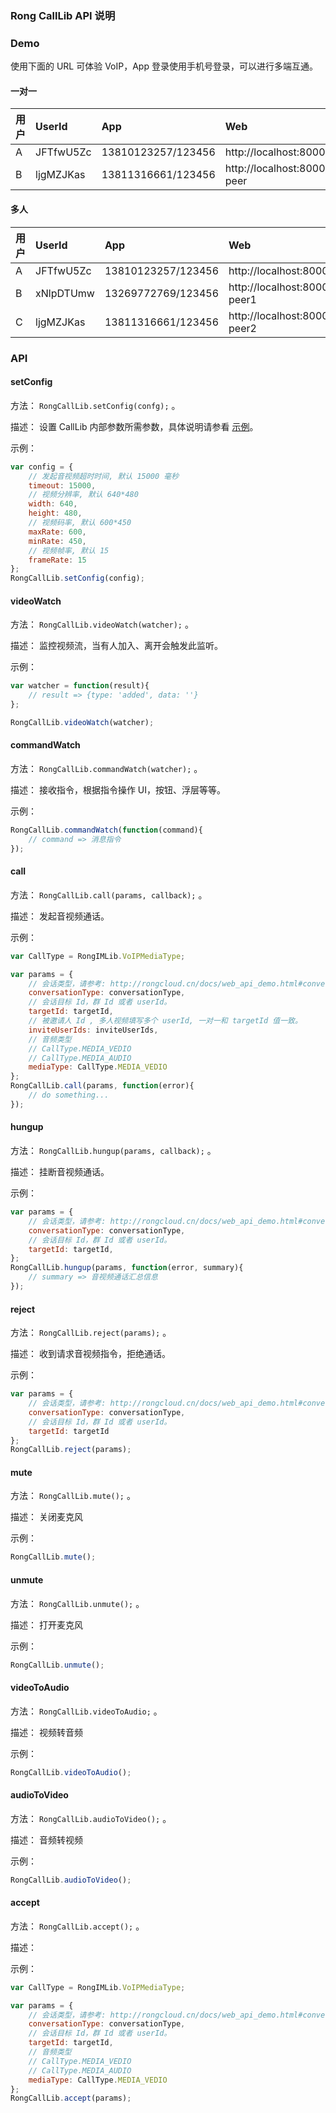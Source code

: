 ### Rong CallLib API 说明

### Demo

使用下面的 URL 可体验 VoIP，App 登录使用手机号登录，可以进行多端互通。

#### 一对一

|用户   | UserId    | App                  |Web   
|:----- |:----------|:-------------------- |:-------------------------------------------------
|A      | JFTfwU5Zc | 13810123257/123456   | http://localhost:8000/voip/blink/private.html
|B      | ljgMZJKas | 13811316661/123456   | http://localhost:8000/voip/blink/private.html?peer

#### 多人

|用户   | UserId    | App                  |Web   
|:----- |:----------|:-------------------- |:-------------------------------------------------
|A      | JFTfwU5Zc | 13810123257/123456   | http://localhost:8000/voip/blink/group.html
|B      | xNlpDTUmw | 13269772769/123456   | http://localhost:8000/voip/blink/group.html?peer1
|C      | ljgMZJKas | 13811316661/123456   | http://localhost:8000/voip/blink/group.html?peer2

### API

#### setConfig

方法： `RongCallLib.setConfig(confg);` 。

描述： 设置 CallLib 内部参数所需参数，具体说明请参看 [示例](./private.html)。

示例：

```js
var config = {
    // 发起音视频超时时间, 默认 15000 毫秒
    timeout: 15000,
    // 视频分辨率, 默认 640*480
    width: 640,
    height: 480,
    // 视频码率, 默认 600*450
    maxRate: 600,
    minRate: 450,
    // 视频帧率, 默认 15
    frameRate: 15
};
RongCallLib.setConfig(config);
```
    
#### videoWatch

方法： `RongCallLib.videoWatch(watcher);` 。

描述： 监控视频流，当有人加入、离开会触发此监听。
   
示例：

```js
var watcher = function(result){
    // result => {type: 'added', data: ''}
};

RongCallLib.videoWatch(watcher);
```
    
#### commandWatch

方法： `RongCallLib.commandWatch(watcher);` 。

描述： 接收指令，根据指令操作 UI，按钮、浮层等等。
   
示例：

```js
RongCallLib.commandWatch(function(command){
    // command => 消息指令
});

```
#### call

方法： `RongCallLib.call(params, callback);` 。

描述： 发起音视频通话。
   
示例：

```js
var CallType = RongIMLib.VoIPMediaType;

var params = {
    // 会话类型，请参考: http://rongcloud.cn/docs/web_api_demo.html#conversation_type
    conversationType: conversationType,
    // 会话目标 Id，群 Id 或者 userId。 
    targetId: targetId,
    // 被邀请人 Id , 多人视频填写多个 userId, 一对一和 targetId 值一致。
    inviteUserIds: inviteUserIds,
    // 音频类型
    // CallType.MEDIA_VEDIO
    // CallType.MEDIA_AUDIO
    mediaType: CallType.MEDIA_VEDIO
};
RongCallLib.call(params, function(error){
    // do something...
});
```
#### hungup

方法： `RongCallLib.hungup(params, callback);` 。

描述： 挂断音视频通话。
   
示例：

```js
var params = {
    // 会话类型，请参考: http://rongcloud.cn/docs/web_api_demo.html#conversation_type
    conversationType: conversationType,
    // 会话目标 Id，群 Id 或者 userId。 
    targetId: targetId,   
};
RongCallLib.hungup(params, function(error, summary){
    // summary => 音视频通话汇总信息
});
```
#### reject

方法： `RongCallLib.reject(params);` 。

描述： 收到请求音视频指令，拒绝通话。
   
示例：

```js
var params = {
    // 会话类型，请参考: http://rongcloud.cn/docs/web_api_demo.html#conversation_type
    conversationType: conversationType,
    // 会话目标 Id，群 Id 或者 userId。 
    targetId: targetId
};
RongCallLib.reject(params);
```

#### mute

方法： `RongCallLib.mute();` 。

描述： 关闭麦克风

示例：

```js
RongCallLib.mute();
```

#### unmute

方法： `RongCallLib.unmute();` 。

描述： 打开麦克风
   
示例：

```js
RongCallLib.unmute();
```

#### videoToAudio

方法： `RongCallLib.videoToAudio;` 。

描述： 视频转音频
   
示例：

```js
RongCallLib.videoToAudio();
```

#### audioToVideo

方法： `RongCallLib.audioToVideo();` 。

描述： 音频转视频

示例：

```js
RongCallLib.audioToVideo();
```

#### accept

方法： `RongCallLib.accept();` 。

描述：
   

示例：

```js
var CallType = RongIMLib.VoIPMediaType;

var params = {
    // 会话类型，请参考: http://rongcloud.cn/docs/web_api_demo.html#conversation_type
    conversationType: conversationType,
    // 会话目标 Id，群 Id 或者 userId。 
    targetId: targetId,
    // 音频类型
    // CallType.MEDIA_VEDIO
    // CallType.MEDIA_AUDIO
    mediaType: CallType.MEDIA_VEDIO
};
RongCallLib.accept(params);
```